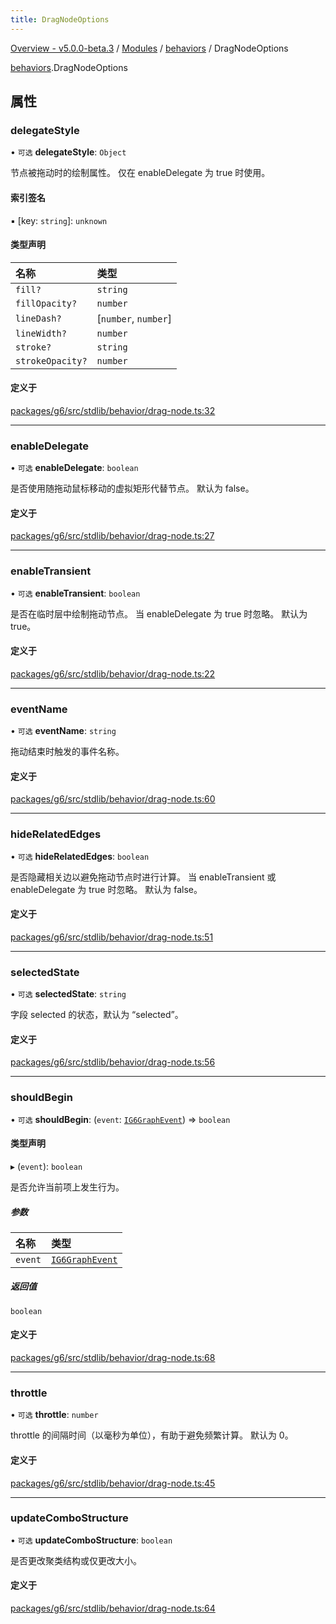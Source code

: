 ```yaml
---
title: DragNodeOptions
---
```


[Overview - v5.0.0-beta.3](../../README.en.md) / [Modules](../../modules.en.md) / [behaviors](../../modules/behaviors.en.md) / DragNodeOptions

[behaviors](../../modules/behaviors.en.md).DragNodeOptions

## 属性

### delegateStyle

• `可选` **delegateStyle**: `Object`

节点被拖动时的绘制属性。 仅在 enableDelegate 为 true 时使用。

#### 索引签名

▪ [key: `string`]: `unknown`

#### 类型声明

| 名称             | 类型                 |
| :--------------- | :------------------- |
| `fill?`          | `string`             |
| `fillOpacity?`   | `number`             |
| `lineDash?`      | [`number`, `number`] |
| `lineWidth?`     | `number`             |
| `stroke?`        | `string`             |
| `strokeOpacity?` | `number`             |

#### 定义于

[packages/g6/src/stdlib/behavior/drag-node.ts:32](https://github.com/antvis/G6/blob/61e525e59b/packages/g6/src/stdlib/behavior/drag-node.ts#L32)

---

### enableDelegate

• `可选` **enableDelegate**: `boolean`

是否使用随拖动鼠标移动的虚拟矩形代替节点。 默认为 false。

#### 定义于

[packages/g6/src/stdlib/behavior/drag-node.ts:27](https://github.com/antvis/G6/blob/61e525e59b/packages/g6/src/stdlib/behavior/drag-node.ts#L27)

---

### enableTransient

• `可选` **enableTransient**: `boolean`

是否在临时层中绘制拖动节点。 当 enableDelegate 为 true 时忽略。 默认为 true。

#### 定义于

[packages/g6/src/stdlib/behavior/drag-node.ts:22](https://github.com/antvis/G6/blob/61e525e59b/packages/g6/src/stdlib/behavior/drag-node.ts#L22)

---

### eventName

• `可选` **eventName**: `string`

拖动结束时触发的事件名称。

#### 定义于

[packages/g6/src/stdlib/behavior/drag-node.ts:60](https://github.com/antvis/G6/blob/61e525e59b/packages/g6/src/stdlib/behavior/drag-node.ts#L60)

---

### hideRelatedEdges

• `可选` **hideRelatedEdges**: `boolean`

是否隐藏相关边以避免拖动节点时进行计算。 当 enableTransient 或 enableDelegate 为 true 时忽略。 默认为 false。

#### 定义于

[packages/g6/src/stdlib/behavior/drag-node.ts:51](https://github.com/antvis/G6/blob/61e525e59b/packages/g6/src/stdlib/behavior/drag-node.ts#L51)

---

### selectedState

• `可选` **selectedState**: `string`

字段 selected 的状态，默认为 “selected”。

#### 定义于

[packages/g6/src/stdlib/behavior/drag-node.ts:56](https://github.com/antvis/G6/blob/61e525e59b/packages/g6/src/stdlib/behavior/drag-node.ts#L56)

---

### shouldBegin

• `可选` **shouldBegin**: (`event`: [`IG6GraphEvent`](IG6GraphEvent.en.md)) => `boolean`

#### 类型声明

▸ (`event`): `boolean`

是否允许当前项上发生行为。

##### 参数

| 名称    | 类型                                   |
| :------ | :------------------------------------- |
| `event` | [`IG6GraphEvent`](IG6GraphEvent.en.md) |

##### 返回值

`boolean`

#### 定义于

[packages/g6/src/stdlib/behavior/drag-node.ts:68](https://github.com/antvis/G6/blob/61e525e59b/packages/g6/src/stdlib/behavior/drag-node.ts#L68)

---

### throttle

• `可选` **throttle**: `number`

throttle 的间隔时间（以毫秒为单位），有助于避免频繁计算。 默认为 0。

#### 定义于

[packages/g6/src/stdlib/behavior/drag-node.ts:45](https://github.com/antvis/G6/blob/61e525e59b/packages/g6/src/stdlib/behavior/drag-node.ts#L45)

---

### updateComboStructure

• `可选` **updateComboStructure**: `boolean`

是否更改聚类结构或仅更改大小。

#### 定义于

[packages/g6/src/stdlib/behavior/drag-node.ts:64](https://github.com/antvis/G6/blob/61e525e59b/packages/g6/src/stdlib/behavior/drag-node.ts#L64)
